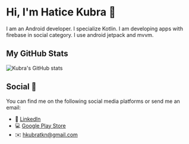 # Hi, I'm Hatice Kubra 👋

I am an Android developer. I specialize Kotlin. I am developing apps with firebase in social category. I use android jetpack and mvvm.

## My GitHub Stats

![Kubra's GitHub stats](https://github-readme-stats.vercel.app/api?username=hkubratkn)


## Social 📱
You can find me on the following social media platforms or send me an email:
* 👔 [LinkedIn](https://www.linkedin.com/in/hkubratkn)
* 💻 [Google Play Store](https://play.google.com/store/apps/dev?id=5361596694976613553&hl)
* ✉️ [hkubratkn@gmail.com](mailto:hkubratkn@gmail.com)
